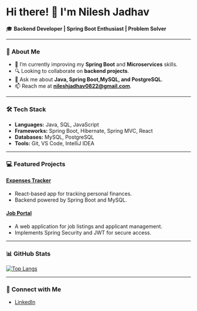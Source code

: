# Hi there! 👋 I'm Nilesh Jadhav

🎓 **Backend Developer | Spring Boot Enthusiast | Problem Solver**

---

### 🚀 **About Me**
- 🌱 I’m currently improving my **Spring Boot** and **Microservices** skills.
- 🔍 Looking to collaborate on **backend projects**.
- 💬 Ask me about **Java, Spring Boot,MySQL, and PostgreSQL**.
- 📫 Reach me at **nileshjadhav0822@gmail.com**.

---

### 🛠️ **Tech Stack**
- **Languages:** Java, SQL, JavaScript
- **Frameworks:** Spring Boot, Hibernate, Spring MVC, React
- **Databases:** MySQL, PostgreSQL
- **Tools:** Git, VS Code, IntelliJ IDEA

---

### 💻 **Featured Projects**
#### [Expenses Tracker](https://github.com/NileshJadh/expense-tracker)
- React-based app for tracking personal finances.
- Backend powered by Spring Boot and MySQL.

#### [Job Portal](https://github.com/NileshJadh/job-application-management-management)
- A web application for job listings and applicant management.
- Implements Spring Security and JWT for secure access.

---

### 📊 **GitHub Stats**

[![Top Langs](https://github-readme-stats.vercel.app/api/top-langs/?username=NileshJadh&layout=compact&theme=radical)](https://github.com/anuraghazra/github-readme-stats)

---

### 🔗 **Connect with Me**
- [LinkedIn](https://www.linkedin.com/in/nilesh--jadhav/)


